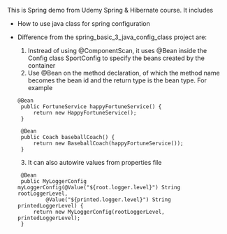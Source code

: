 This is Spring demo from Udemy Spring & Hibernate course. It includes 
- How to use java class for spring configuration  
- Difference from the spring_basic_3_java_config_class project are:
   1. Instread of using @ComponentScan, it uses @Bean inside the Config class SportConfig to specify the beans created by the container
   2. Use @Bean on the method declaration, of which the method name becomes the bean id and the return type is the bean type. For example

   ```
   @Bean
	public FortuneService happyFortuneService() {
		return new HappyFortuneService();
	}

	@Bean
	public Coach baseballCoach() {
		return new BaseballCoach(happyFortuneService());
	}
   ```

   3. It can also autowire values from properties file
   
   ```
	@Bean
	public MyLoggerConfig myLoggerConfig(@Value("${root.logger.level}") String rootLoggerLevel,
			@Value("${printed.logger.level}") String printedLoggerLevel) {
		return new MyLoggerConfig(rootLoggerLevel, printedLoggerLevel);
	}
   ```
